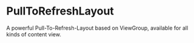 # PullToRefreshLayout
A powerful Pull-To-Refresh-Layout based on ViewGroup, available for all kinds of content view.
